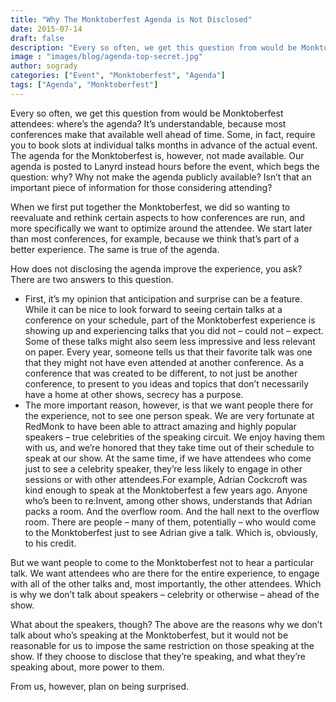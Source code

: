 ```yaml
---
title: "Why The Monktoberfest Agenda is Not Disclosed"
date: 2015-07-14
draft: false
description: "Every so often, we get this question from would be Monktoberfest attendees: where’s the agenda? It’s understandable, because most conferences make that available well ahead of time."
image : "images/blog/agenda-top-secret.jpg"
author: sogrady
categories: ["Event", "Monktoberfest", "Agenda"]
tags: ["Agenda", "Monktoberfest"]
---
```


Every so often, we get this question from would be Monktoberfest attendees: where’s the agenda? It’s understandable, because most conferences make that available well ahead of time. Some, in fact, require you to book slots at individual talks months in advance of the actual event. The agenda for the Monktoberfest is, however, not made available. Our agenda is posted to Lanyrd instead hours before the event, which begs the question: why? Why not make the agenda publicly available? Isn’t that an important piece of information for those considering attending?

When we first put together the Monktoberfest, we did so wanting to reevaluate and rethink certain aspects to how conferences are run, and more specifically we want to optimize around the attendee. We start later than most conferences, for example, because we think that’s part of a better experience. The same is true of the agenda.

How does not disclosing the agenda improve the experience, you ask? There are two answers to this question.

* First, it’s my opinion that anticipation and surprise can be a feature. While it can be nice to look forward to seeing certain talks at a conference on your schedule, part of the Monktoberfest experience is showing up and experiencing talks that you did not – could not – expect. Some of these talks might also seem less impressive and less relevant on paper. Every year, someone tells us that their favorite talk was one that they might not have even attended at another conference. As a conference that was created to be different, to not just be another conference, to present to you ideas and topics that don’t necessarily have a home at other shows, secrecy has a purpose.
* The more important reason, however, is that we want people there for the experience, not to see one person speak. We are very fortunate at RedMonk to have been able to attract amazing and highly popular speakers – true celebrities of the speaking circuit. We enjoy having them with us, and we’re honored that they take time out of their schedule to speak at our show. At the same time, if we have attendees who come just to see a celebrity speaker, they’re less likely to engage in other sessions or with other attendees.For example, Adrian Cockcroft was kind enough to speak at the Monktoberfest a few years ago. Anyone who’s been to re:Invent, among other shows, understands that Adrian packs a room. And the overflow room. And the hall next to the overflow room. There are people – many of them, potentially – who would come to the Monktoberfest just to see Adrian give a talk. Which is, obviously, to his credit.

But we want people to come to the Monktoberfest not to hear a particular talk. We want attendees who are there for the entire experience, to engage with all of the other talks and, most importantly, the other attendees. Which is why we don’t talk about speakers – celebrity or otherwise – ahead of the show.

What about the speakers, though? The above are the reasons why we don’t talk about who’s speaking at the Monktoberfest, but it would not be reasonable for us to impose the same restriction on those speaking at the show. If they choose to disclose that they’re speaking, and what they’re speaking about, more power to them.

From us, however, plan on being surprised.
